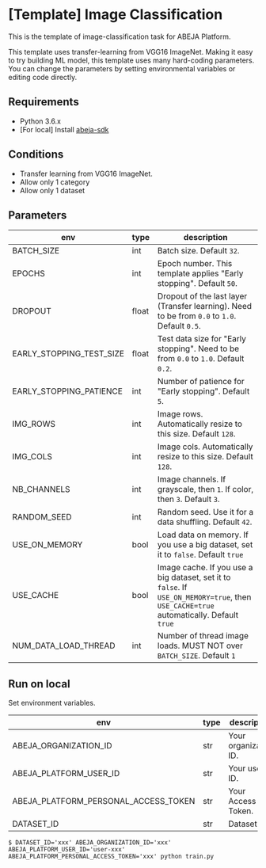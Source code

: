 # [Template] Image Classification
This is the template of image-classification task for ABEJA Platform.

This template uses transfer-learning from VGG16 ImageNet. Making it easy to try building ML model, this template uses many hard-coding parameters. You can change the parameters by setting environmental variables or editing code directly.

## Requirements
- Python 3.6.x
- [For local] Install [abeja-sdk](https://developers.abeja.io/sdk/)


## Conditions
- Transfer learning from VGG16 ImageNet.
- Allow only 1 category
- Allow only 1 dataset


## Parameters
| env | type | description |
| --- | --- | --- |
| BATCH_SIZE | int | Batch size. Default `32`. |
| EPOCHS | int | Epoch number. This template applies "Early stopping". Default `50`. |
| DROPOUT | float | Dropout of the last layer (Transfer learning). Need to be from `0.0` to `1.0`. Default `0.5`. |
| EARLY_STOPPING_TEST_SIZE | float | Test data size for "Early stopping". Need to be from `0.0` to `1.0`. Default `0.2`. |
| EARLY_STOPPING_PATIENCE | int | Number of patience for "Early stopping". Default `5`. |
| IMG_ROWS | int | Image rows. Automatically resize to this size. Default `128`. |
| IMG_COLS | int | Image cols. Automatically resize to this size. Default `128`. |
| NB_CHANNELS | int | Image channels. If grayscale, then `1`. If color, then `3`. Default `3`. |
| RANDOM_SEED | int | Random seed. Use it for a data shuffling. Default `42`. |
| USE_ON_MEMORY | bool | Load data on memory. If you use a big dataset, set it to `false`. Default `true` |
| USE_CACHE | bool | Image cache. If you use a big dataset, set it to `false`. If `USE_ON_MEMORY=true`, then `USE_CACHE=true` automatically. Default `true` |
| NUM_DATA_LOAD_THREAD | int | Number of thread image loads. MUST NOT over `BATCH_SIZE`. Default `1` |


## Run on local
Set environment variables.

| env | type | description |
| --- | --- | --- |
| ABEJA_ORGANIZATION_ID | str | Your organization ID. |
| ABEJA_PLATFORM_USER_ID | str | Your user ID. |
| ABEJA_PLATFORM_PERSONAL_ACCESS_TOKEN | str | Your Access Token. |
| DATASET_ID | str | Dataset ID. |

```
$ DATASET_ID='xxx' ABEJA_ORGANIZATION_ID='xxx' ABEJA_PLATFORM_USER_ID='user-xxx' ABEJA_PLATFORM_PERSONAL_ACCESS_TOKEN='xxx' python train.py
```
